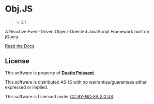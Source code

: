 # Obj.JS

> *v 3.1*

A Reactive Event-Driven Object-Oriented JavaScript Framework built on jQuery.

[Read the Docs](https://dustinpoissant.github.io/ObjJS/)

## License

This software is property of [**Dustin Poissant**](http://github.com/dustinpoissant).

This software is distributed AS-IS with no warranties/guarantees either expressed or implied.

This software is Licensed under [CC BY-NC-SA 3.0 US](https://creativecommons.org/licenses/by-nc-sa/3.0/us/).
